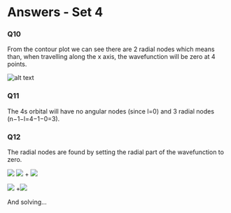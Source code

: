 # Answers - Set 4

### Q10
From the contour plot we can see there are 2 radial nodes which means than, when travelling along the x axis, the wavefunction will be zero at 4 points. 

![alt text](https://github.com/Oxbridge-Science-Academy/Chemistry_Courses/blob/master/Atomic_Orbitals/Figures/3s%20slice.png)


### Q11
The 4s orbital will have no angular nodes (since l=0) and 3 radial nodes (n−1−l=4−1−0=3).


### Q12
The radial nodes are found by setting the radial part of the wavefunction to zero. 


<img src="https://render.githubusercontent.com/render/math?math=R_{3s}(r)="> <img src="https://render.githubusercontent.com/render/math?math=(\gamma - \delta r + "> + <img src="https://render.githubusercontent.com/render/math?math=r^2)e^{-3r\eta}">

<img src="https://render.githubusercontent.com/render/math?math=\displaystyle \Rightarrow (\gamma - \delta r"> +<img src="https://render.githubusercontent.com/render/math?math=\displaystyle r^2)=0"> 

And solving...
